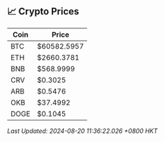 ## 📈 Crypto Prices

| Coin | Price |
| ---- | ----- |
| BTC | $60582.5957 |
| ETH | $2660.3781 |
| BNB | $568.9999 |
| CRV | $0.3025 |
| ARB | $0.5476 |
| OKB | $37.4992 |
| DOGE | $0.1045 |

_Last Updated: 2024-08-20 11:36:22.026 +0800 HKT_
